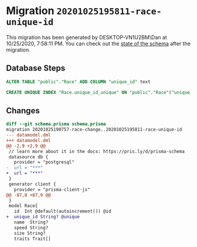 # Migration `20201025195811-race-unique-id`

This migration has been generated by DESKTOP-VN1U2BM\Dan at 10/25/2020, 7:58:11 PM.
You can check out the [state of the schema](./schema.prisma) after the migration.

## Database Steps

```sql
ALTER TABLE "public"."Race" ADD COLUMN "unique_id" text   

CREATE UNIQUE INDEX "Race.unique_id_unique" ON "public"."Race"("unique_id")
```

## Changes

```diff
diff --git schema.prisma schema.prisma
migration 20201025190757-race-change..20201025195811-race-unique-id
--- datamodel.dml
+++ datamodel.dml
@@ -2,9 +2,9 @@
 // learn more about it in the docs: https://pris.ly/d/prisma-schema
 datasource db {
   provider = "postgresql"
-  url = "***"
+  url = "***"
 }
 generator client {
   provider = "prisma-client-js"
@@ -87,8 +87,9 @@
 }
 model Race{
   id  Int @default(autoincrement()) @id
+  unique_id String? @unique
   name  String?
   speed String?
   size String?
   traits Trait[]
```


